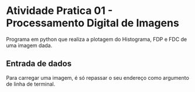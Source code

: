 # Atividade Pratica 01 - Processamento Digital de Imagens

Programa em python que realiza a plotagem do Histograma, FDP e FDC de uma imagem dada.

## Entrada de dados
Para carregar uma imagem, é só repassar o seu endereço como argumento de linha de terminal.

